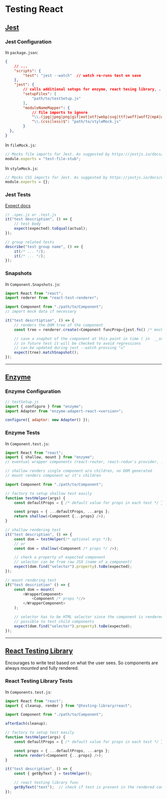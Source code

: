 # Testing React

## [Jest](https://jestjs.io/)

### Jest Configuration

In `package.json`:

```json
{
    // ...
    "scripts": {
        "test": "jest --watch"  // watch re-runs test on save
    },
    "jest": {
        // calls additional setups for enzyme, react tesing library, ...
        "setupFiles": [
            "path/to/testSetup.js"  
        ],
        "moduleNameMapper": {
            // file imports to ignore 
            "\\.(jpg|jpeg|png|gif|eot|otf|webp|svg|ttf|woff|woff2|mp4|webm|wav|mp3|m4a|aac|oga)$": "path/to/fileMock.js",
            "\\.(css|less)$": "path/to/styleMock.js"
        }
  },
}
```

In `fileMock.js`:

```js
// Mocks file imports for Jest. As suggested by https://jestjs.io/docs/en/webpack
module.exports = "test-file-stub";
```

In  `styleMock.js`:

```js
// Mocks CSS imports for Jest. As suggested by https://jestjs.io/docs/en/webpack
module.exports = {};
```

### Jest Tests

[Expect docs](https://jestjs.io/docs/expect)

```js
// .spec.js or .test.js
it("test description", () => {
    // test body
    expect(expected).toEqual(actual);
});

// group related tests
describe("test group name", () => {
    it(/* ... */);
    it(/* ... */);
});
```

### Snapshots

In `Component.Snapshots.js`:

```js
import React from "react";
import rederer from "react-test-renderer";

import Component from "./path/to/Component";
// import mock data if necessary

it("test descrtiption", () => {
    // renders the DOM tree of the component
    const tree = renderer.create(<Component funcProp={jest.fn() /* mock function */} /* component props */ />);

    // save a snaphot of the component at this point in time ( in  __snaphsots__ folder)
    // in future test it will be checked to avoid regressions
    // can be updated during jest --watch pressing "u"
    expect(tree).matchSnapshot();
});
```

---

## [Enzyme](https://enzymejs.github.io/enzyme/)

### Enzyme Configuration

```js
// testSetup.js
import { configure } from "enzyme";
import Adapter from "enzyme-adapert-react-<version>";

configure({ adapter: new Adapter() });
```

### Enzyme Tests

In `Component.test.js`:

```js
import React from "react";
import { shallow, mount } from "enzyme";
// eventual wrapper components (react-router, react-redux's provider, ...) for mount render

// shallow renders single component w/o children, no DOM generated
// mount renders component w/ it's children

import Component from "./path/to/Component";

// factory to setup shallow test easily
function testHelper(args) {
    const defaultProps = { /* default value for props in each test */ };

    const props = { ...defaultProps, ...args };
    return shallow(<Component {...props} />);
}

// shallow rendering test
it("test description", () => {
    const dom = testHelper(/* optional args */);
    // or
    const dom = shallow(<Component /* props */ />);

    // check a property of expected component
    // selector can be from raw JSX (name of a component)
    expect(dom.find("selector").property).toBe(expected);
});

// mount rendering test
if("test descriotion" () => {
    const dom = mount(
        <WrapperComponent>
            <Component /* props *//>
        </WrapperComponent>
    );

    // selector has to be HTML selector since the component is rendered completely
    // possible to test child components
    expect(dom.find("selector").property).toBe(expected);
});
```

---

## [React Testing Library](https://testing-library.com/docs/react-testing-library/intro/)

Encourages to write test based on what the user sees. So components are always *mounted* and fully rendered.

### React Testing Library Tests

In `Components.test.js`:

```js
import React from "react";
import { cleanup, render } from "@testing-library/react";

import Component from "./path/to/Component";

afterEach(cleanup);

// factory to setup test easily
function testHelper(args) {
    const defaultProps = { /* default value for props in each test */ };

    const props = { ...defaultProps, ...args };
    return render(<Component {...props} />);
}

it("test description", () => {
    const { getByText } = testHelper();

    // react testing library func
    getByText("text");  // check if test is present in the rendered component
});
```

